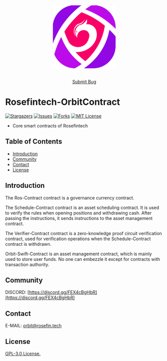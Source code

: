 


<!-- PROJECT LOGO -->
<br />

<p align="center">
  <a href="https://github.com/Rosefintech/Rosefintech-OrbitContract/blob/main/images/Rosefintech.png">
    <img src="https://github.com/Rosefintech/Rosefintech-OrbitContract/blob/main/images/Rosefintech.png" alt="Logo" width="200" height="200">
  </a>

[comment]: <> (<h3 align="center">Rosefintech-OrbitContract </h3>)
  <p align="center">
    <br />
    <a href="https://github.com/Rosefintech/Rosefintech-OrbitContract/issues">Submit Bug</a>
  </p>

# Rosefintech-OrbitContract
<!-- PROJECT SHIELDS -->
[![Stargazers][stars-shield]][stars-url]
[![Issues][issues-shield]][issues-url]
[![Forks][forks-shield]][forks-url]
[![MIT License][license-shield]][license-url]


- Core smart contracts of Rosefintech

## Table of Contents


- [Introduction](#introduction)
- [Community](#community)
- [Contact](#contact)
- [License](#license)


## Introduction
   
  The Ros-Contract contract is a governance currency contract.

  The Schedule-Contract contract is an asset scheduling contract. It is used to verify the rules when opening positions and withdrawing cash. After passing the instructions, it sends instructions to the asset management contract.

  The Verifier-Contract contract is a zero-knowledge proof circuit verification contract, used for verification operations when the Schedule-Contract contract is withdrawn.

  Orbit-Swift-Contract is an asset management contract, which is mainly used to store user funds. No one can embezzle it except for contracts with transaction authority.
    
## Community

 DISCORD: [https://discord.gg/FEX4cBgHbR](https://discord.gg/FEX4cBgHbR)

## Contact

 E-MAIL: orbit@rosefin.tech

## License

[GPL-3.0 License.][license-url]

<!-- links -->
[your-project-path]:https://github.com/Rosefintech/Rosefintech-OrbitContract
[stars-shield]: https://img.shields.io/github/stars/Rosefintech/Rosefintech-OrbitContract
[stars-url]: https://github.com/Rosefintech/Rosefintech-OrbitContract/stargazers
[issues-shield]: https://img.shields.io/github/issues/Rosefintech/Rosefintech-OrbitContract
[issues-url]: https://github.com/Rosefintech/Rosefintech-OrbitContract/issues
[license-shield]: https://img.shields.io/github/license/Rosefintech/Rosefintech-OrbitContract
[license-url]: https://github.com/Rosefintech/Rosefintech-OrbitContract/blob/main/LICENSE
[forks-shield]: https://img.shields.io/github/forks/Rosefintech/Rosefintech-OrbitContract
[forks-url]: https://github.com/Rosefintech/Rosefintech-OrbitContract/network/members
